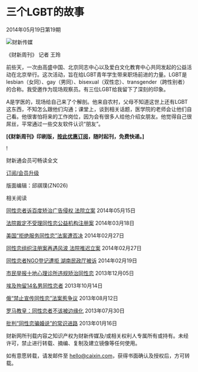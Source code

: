 # 三个LGBT的故事

2014年05月19日第19期

![财新传媒](//file.caixin.com/file/weixin/cx_logo.jpg)

《财新周刊》 记者 王玲

前些天，一次由高盛中国、北京同志中心以及爱白文化教育中心共同发起的公益活动在北京举行。这次活动，旨在给LGBT青年学生带来职场前进的力量。LGBT是lesbian（女同）、gay（男同）、bisexual（双性恋）、transgender（跨性别者）的合称。我受邀作为现场观察员。有三位LGBT给我留下了深刻的印象。

A是学医的，现场给自己来了个解剖。他来自农村，父母不知道这世上还有LGBT这东西，不知怎么跟他们沟通；课堂上，谈到相关话题，医学院的老师会让他们自己看。他很害怕将来的工作岗位，因为会有很多人给他介绍女朋友。他觉得自己很屌丝，平常通过一些交友软件认识“朋友”。

**\[《财新周刊》印刷版，[按此优惠订阅](http://mall.caixin.com/mall/web/product/product.html?id=435&channel=1014&channelSource=zkwzdy)，随时起刊，免费快递。\]**

!

财新通会员可畅读全文

[订阅/会员升级](javascript:;)

版面编辑：邱祺璞(ZN026)

相关阅读

[同性恋者诉百度矫治广告侵权 法院立案](http://m.china.caixin.com/m/2014-05-15/100677721.html) 2014年05月15日

[法院裁定不受理同性恋公益机构注册案](http://m.china.caixin.com/m/2014-03-18/100652763.html) 2014年03月18日

[美国“拒绝服务同性恋”法案遭否决](http://m.international.caixin.com/m/2014-02-27/100644152.html) 2014年02月27日

[同性恋组织注册案再遇风波 法院推迟立案](http://m.china.caixin.com/m/2014-02-27/100643951.html) 2014年02月27日

[同性恋者NGO登记遭拒 湖南民政厅被诉](http://m.china.caixin.com/m/2014-02-19/100640465.html) 2014年02月19日

[市民举报十地心理诊所违规矫治同性恋](http://m.china.caixin.com/m/2013-12-05/100613878.html) 2013年12月05日

[埃及拘留14名男同性恋者](http://m.international.caixin.com/m/2013-10-14/100591473.html) 2013年10月14日

[俄“禁止宣传同性恋”法案惹争议](http://m.international.caixin.com/m/2013-08-12/100568475.html) 2013年08月12日

[罗马教皇：同性恋者不该被边缘化](http://m.international.caixin.com/m/2013-07-30/100562985.html) 2013年07月30日

[批判“同性恋骗婚说”的常识进路](http://m.china.caixin.com/m/2013-01-16/100483492.html) 2013年01月16日

财新网所刊载内容之知识产权为财新传媒及/或相关权利人专属所有或持有。未经许可，禁止进行转载、摘编、复制及建立镜像等任何使用。

如有意愿转载，请发邮件至 [hello@caixin.com](mailto:hello@caixin.com)，获得书面确认及授权后，方可转载。
<!-- tcd_original_link https://magazine.caixin.com/m/2014-05-16/100678193.html -->
